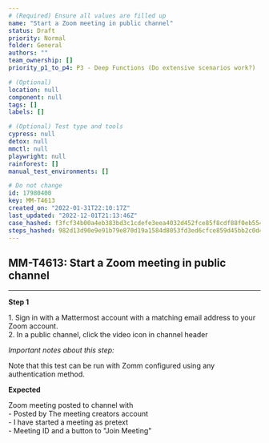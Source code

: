 ```yaml
---
# (Required) Ensure all values are filled up
name: "Start a Zoom meeting in public channel"
status: Draft
priority: Normal
folder: General
authors: ""
team_ownership: []
priority_p1_to_p4: P3 - Deep Functions (Do extensive scenarios work?)

# (Optional)
location: null
component: null
tags: []
labels: []

# (Optional) Test type and tools
cypress: null
detox: null
mmctl: null
playwright: null
rainforest: []
manual_test_environments: []

# Do not change
id: 17980400
key: MM-T4613
created_on: "2022-01-31T22:10:17Z"
last_updated: "2022-12-01T21:13:46Z"
case_hashed: f3fcf34b00a4eb383bd3c1cdefe3eea4032d452fce85f8cdf88f0eb554f17d2f61f6e5bf45fca1ba3940ae55293c9fa7
steps_hashed: 982d13d90e9e91b79e870d19a1584d8053fd3ed6cfce859d45bb2c0d49517d15d9682f842d7cb96e4152b37e643ee232
---
```


<!-- (Auto-generated) Based on frontmatter's "key" and "name" -->

## MM-T4613: Start a Zoom meeting in public channel

---

**Step 1**

1\. Sign in with a Mattermost account with a matching email address to your Zoom account.\
2\. In a public channel, click the video icon in channel header

_Important notes about this step:_

Note that this test can be run with Zomm configured using any authentication method.

**Expected**

Zoom meeting posted to channel with\
\- Posted by The meeting creators account\
\- I have started a meeting as pretext\
\- Meeting ID and a button to "Join Meeting"
